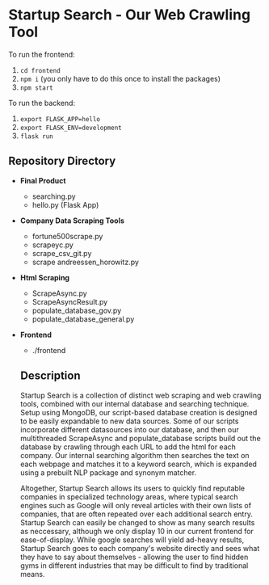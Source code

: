 
# Startup Search - Our Web Crawling Tool

To run the frontend: 
1. `cd frontend`
2. `npm i` (you only have to do this once to install the packages)
3. `npm start`

To run the backend:
1. `export FLASK_APP=hello`
2. `export FLASK_ENV=development`
3. `flask run`



## Repository Directory

- **Final Product**
  - searching.py
  - hello.py (Flask App)
- **Company Data Scraping Tools**
  - fortune500scrape.py
  - scrapeyc.py
  - scrape_csv_git.py
  - scrape andreessen_horowitz.py
- **Html Scraping**
  - ScrapeAsync.py
  - ScrapeAsyncResult.py
  - populate_database_gov.py
  - populate_database_general.py
- **Frontend**
  - ./frontend
  
  ## Description
  
  Startup Search is a collection of distinct web scraping and web crawling tools, combined with our internal database and searching technique. Setup using MongoDB, our script-based database creation is designed to be easily expandable to new data sources. Some of our scripts incorporate different datasources into our database, and then our multithreaded ScrapeAsync and populate_database scripts build out the database by crawling through each URL to add the html for each company. Our internal searching algorithm then searches the text on each webpage and matches it to a keyword search, which is expanded using a prebuilt NLP package and synonym matcher.
  
  Altogether, Startup Search allows its users to quickly find reputable companies in specialized technology areas, where typical search engines such as Google will only reveal articles with their own lists of companies, that are often repeated over each additional search entry. Startup Search can easily be changed to show as many search results as neccessary, although we only display 10 in our current frontend for ease-of-display. While google searches will yield ad-heavy results, Startup Search goes to each company's website directly and sees what they have to say about themselves - allowing the user to find hidden gyms in different industries that may be difficult to find by traditional means.
  
